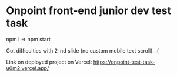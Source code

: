 # Onpoint front-end junior dev test task

npm i => npm start

Got difficulties with 2-nd slide (no custom mobile text scroll). :(

Link on deployed project on Vercel: https://onpoint-test-task-u6m2.vercel.app/

